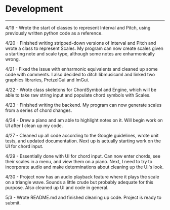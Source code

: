 # Development

---

4/19 - Wrote the start of classes to represent Interval and Pitch, using previously written
python code as a reference.

4/20 - Finished writing stripped-down versions of Interval and Pitch and wrote a class to represent Scales.
My program can now create scales given a starting note and scale type, although some notes are enharmonically wrong.

4/21 - Fixed the issue with enharmonic equivalents and cleaned up some code with comments.
I also decided to ditch libmusicxml and linked two graphics libraries, PretzelGui and ImGui.

4/22 - Wrote class skeletons for ChordSymbol and Engine, which will be able to take raw string input and populate
chord symbols with Scales.

4/23 - Finished writing the backend. My program can now generate scales from a series of chord changes.

4/24 - Drew a piano and am able to highlight notes on it. Will begin work on UI after I clean up my code.

4/27 - Cleaned up all code according to the Google guidelines, wrote unit tests, and updated documentation. Next up is
actually starting work on the UI for chord input.

4/29 - Essentially done with UI for chord input. Can now enter chords, see their scales in a menu, and view them on a piano.
Next, I need to try to incorporate audio and make determinations about cleaning up the UI's look.

4/30 - Project now has an audio playback feature where it plays the scale on a triangle wave. Sounds a little crude but
probably adequate for this purpose. Also cleaned up UI and code in general.

5/3 - Wrote README.md and finished cleaning up code. Project is ready to submit.